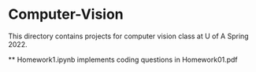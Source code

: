 # Computer-Vision
This directory contains projects for computer vision class at U of A Spring 2022.

** Homework1.ipynb implements coding questions in Homework01.pdf
